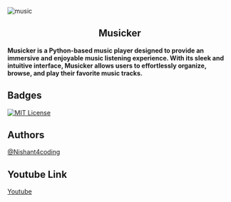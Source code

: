 ![music](https://github.com/Nishant4coding/Musicker/assets/92370893/04a92dd5-0d84-4793-87df-3ca71c3b400c)

<h2 align="center">Musicker</h2>
<b>Musicker is a Python-based music player designed to provide an immersive and enjoyable music listening experience. With its sleek and intuitive interface, Musicker allows users to effortlessly organize, browse, and play their favorite music tracks.</b>


## Badges
[![MIT License](https://img.shields.io/badge/License-MIT-green.svg)](https://choosealicense.com/licenses/mit/)

## Authors
[@Nishant4coding](https://www.github.com/Nishant4coding)

## Youtube Link
[Youtube](https://www.youtube.com/watch?v=yIoaKuq1sK4)





